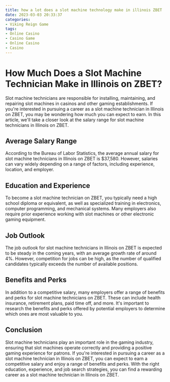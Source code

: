 ```yaml
---
title: how a lot does a slot machine technology make in illinois ZBET
date: 2023-03-03 20:33:37
categories:
- Viking Reign Game
tags:
- Online Casino
- Casino Game
- Online Casino
- Casino
---
```

# How Much Does a Slot Machine Technician Make in Illinois on ZBET?

Slot machine technicians are responsible for installing, maintaining, and repairing slot machines in casinos and other gaming establishments. If you're interested in pursuing a career as a slot machine technician in Illinois on ZBET, you may be wondering how much you can expect to earn. In this article, we'll take a closer look at the salary range for slot machine technicians in Illinois on ZBET.

## Average Salary Range

According to the Bureau of Labor Statistics, the average annual salary for slot machine technicians in Illinois on ZBET is $37,580. However, salaries can vary widely depending on a range of factors, including experience, location, and employer.

## Education and Experience

To become a slot machine technician on ZBET, you typically need a high school diploma or equivalent, as well as specialized training in electronics, computer programming, and mechanical systems. Many employers also require prior experience working with slot machines or other electronic gaming equipment.

## Job Outlook

The job outlook for slot machine technicians in Illinois on ZBET is expected to be steady in the coming years, with an average growth rate of around 4%. However, competition for jobs can be high, as the number of qualified candidates typically exceeds the number of available positions.

## Benefits and Perks

In addition to a competitive salary, many employers offer a range of benefits and perks for slot machine technicians on ZBET. These can include health insurance, retirement plans, paid time off, and more. It's important to research the benefits and perks offered by potential employers to determine which ones are most valuable to you.

## Conclusion

Slot machine technicians play an important role in the gaming industry, ensuring that slot machines operate correctly and providing a positive gaming experience for patrons. If you're interested in pursuing a career as a slot machine technician in Illinois on ZBET, you can expect to earn a competitive salary and enjoy a range of benefits and perks. With the right education, experience, and job search strategies, you can find a rewarding career as a slot machine technician in Illinois on ZBET.